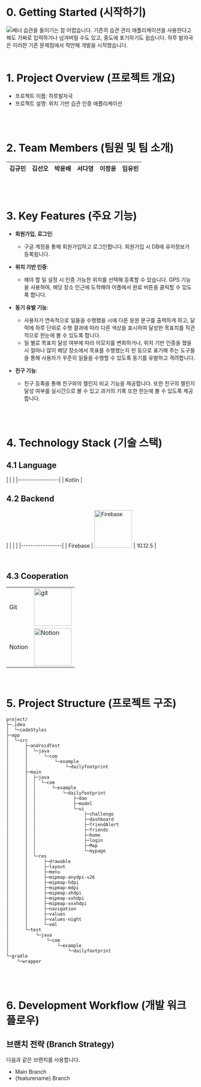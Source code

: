 # 0. Getting Started (시작하기)
<img src="https://i.ibb.co/9vGRHYx/image-5.png"  alt="배너">
습관을 들이기는 참 어렵습니다. 기존의 습관 관리 애플리케이션을 사용한다고 해도 가짜로 입력하거나 넘겨버릴 수도 있고, 중도에 포기하기도 쉽습니다. 하루 발자국은 이러한 기존 문제점에서 착안해 개발을 시작했습니다.

<br/>
<br/>

# 1. Project Overview (프로젝트 개요)
- 프로젝트 이름: 하루발자국
- 프로젝트 설명: 위치 기반 습관 인증 애플리케이션

<br/>
<br/>

# 2. Team Members (팀원 및 팀 소개)
| 김규민 | 김선오 | 박윤배 | 서다영 | 이정윤 | 임유빈 
|:------:|:------:|:------:|:------:|:------:|:------:|

<br/>
<br/>

# 3. Key Features (주요 기능)
- **회원가입, 로그인**:
  - 구글 계정을 통해 회원가입하고 로그인합니다. 회원가입 시 DB에 유저정보가 등록됩니다.

- **위치 기반 인증**:
  - 해야 할 일 설정 시 인증 가능한 위치를 선택해 등록할 수 있습니다. 
    GPS 기능을 사용하여, 해당 장소 인근에 도착해야 어플에서 완료 버튼을 클릭할 수 있도록 합니다.

- **동기 유발 기능**:
  - 사용자가 연속적으로 일들을 수행했을 시에 다른 응원 문구를 출력하게 하고, 
    달력에 하루 단위로 수행 결과에 따라 다른 색상을 표시하여 달성한 목표치를 직관적으로 한눈에 볼 수 있도록 합니다.
  - 일 별로 목표치 달성 여부에 따라 이모지를 변화하거나, 위치 기반 인증을 했을 시 
    얼마나 많이 해당 장소에서 목표를 수행했는지 핀 등으로 표기해 주는 도구들을 통해 사용자가 꾸준히 일들을 수행할 수 있도록 동기를 유발하고 격려합니다.
- **친구 기능**:
  - 친구 등록을 통해 친구와의 챌린지 비교 기능을 제공합니다. 
    또한 친구의 챌린지 달성 여부를 실시간으로 볼 수 있고 과거의 기록 또한 한눈에 볼 수 있도록 제공합니다.

<br/>
<br/>

# 4. Technology Stack (기술 스택)
## 4.1 Language
|  |  |
|-----------------|
| Kotlin    |

## 4.2 Backend
|  |  |  |
|-----------------|
| Firebase    |  <img src="https://github.com/user-attachments/assets/1694e458-9bb0-4a0b-8fe6-8efc6e675fa1" alt="Firebase" width="100">    | 10.12.5    |

<br/>

## 4.3 Cooperation
|  |  |
|-----------------|-----------------|
| Git    |  <img src="https://github.com/user-attachments/assets/483abc38-ed4d-487c-b43a-3963b33430e6" alt="git" width="100">    |
| Notion    |  <img src="https://github.com/user-attachments/assets/34141eb9-deca-416a-a83f-ff9543cc2f9a" alt="Notion" width="100">    |

<br/>

# 5. Project Structure (프로젝트 구조)
```plaintext
project/
├─.idea
│  └─codeStyles
├─app
│  └─src
│      ├─androidTest
│      │  └─java
│      │      └─com
│      │          └─example
│      │              └─dailyfootprint
│      ├─main
│      │  ├─java
│      │  │  └─com
│      │  │      └─example
│      │  │          └─dailyfootprint
│      │  │              ├─dao
│      │  │              ├─model
│      │  │              └─ui
│      │  │                  ├─challenge
│      │  │                  ├─dashboard
│      │  │                  ├─friendAlert
│      │  │                  ├─friends
│      │  │                  ├─home
│      │  │                  ├─login
│      │  │                  ├─Map
│      │  │                  └─mypage
│      │  └─res
│      │      ├─drawable
│      │      ├─layout
│      │      ├─menu
│      │      ├─mipmap-anydpi-v26
│      │      ├─mipmap-hdpi
│      │      ├─mipmap-mdpi
│      │      ├─mipmap-xhdpi
│      │      ├─mipmap-xxhdpi
│      │      ├─mipmap-xxxhdpi
│      │      ├─navigation
│      │      ├─values
│      │      ├─values-night
│      │      └─xml
│      └─test
│          └─java
│              └─com
│                  └─example
│                      └─dailyfootprint
└─gradle
    └─wrapper
```

<br/>
<br/>

# 6. Development Workflow (개발 워크플로우)
## 브랜치 전략 (Branch Strategy)
다음과 같은 브랜치를 사용합니다.

- Main Branch
- {featurename} Branch

<br/>
<br/>
